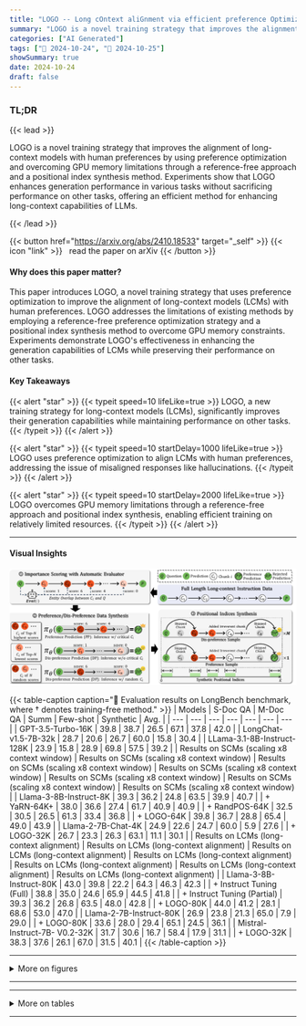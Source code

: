 ```yaml
---
title: "LOGO -- Long cOntext aliGnment via efficient preference Optimization"
summary: "LOGO is a novel training strategy that improves the alignment of long-context models with human preferences by using preference optimization and overcoming GPU memory limitations through a reference-f....."
categories: ["AI Generated"]
tags: ["🔖 2024-10-24", "🤗 2024-10-25"]
showSummary: true
date: 2024-10-24
draft: false
---
```


### TL;DR


{{< lead >}}

LOGO is a novel training strategy that improves the alignment of long-context models with human preferences by using preference optimization and overcoming GPU memory limitations through a reference-free approach and a positional index synthesis method.  Experiments show that LOGO enhances generation performance in various tasks without sacrificing performance on other tasks, offering an efficient method for enhancing long-context capabilities of LLMs.

{{< /lead >}}


{{< button href="https://arxiv.org/abs/2410.18533" target="_self" >}}
{{< icon "link" >}} &nbsp; read the paper on arXiv
{{< /button >}}

#### Why does this paper matter?
This paper introduces LOGO, a novel training strategy that uses preference optimization to improve the alignment of long-context models (LCMs) with human preferences.  LOGO addresses the limitations of existing methods by employing a reference-free preference optimization strategy and a positional index synthesis method to overcome GPU memory constraints.  Experiments demonstrate LOGO's effectiveness in enhancing the generation capabilities of LCMs while preserving their performance on other tasks.
#### Key Takeaways

{{< alert "star" >}}
{{< typeit speed=10 lifeLike=true >}} LOGO, a new training strategy for long-context models (LCMs), significantly improves their generation capabilities while maintaining performance on other tasks. {{< /typeit >}}
{{< /alert >}}

{{< alert "star" >}}
{{< typeit speed=10 startDelay=1000 lifeLike=true >}} LOGO uses preference optimization to align LCMs with human preferences, addressing the issue of misaligned responses like hallucinations. {{< /typeit >}}
{{< /alert >}}

{{< alert "star" >}}
{{< typeit speed=10 startDelay=2000 lifeLike=true >}} LOGO overcomes GPU memory limitations through a reference-free approach and positional index synthesis, enabling efficient training on relatively limited resources. {{< /typeit >}}
{{< /alert >}}

------
#### Visual Insights



![](figures/figures_5_0.png "🔼 Figure 1: (a) Performance of LCMs on real-world long-context tasks; (b) Retrieval score (long-context understanding ability) and recall score (generation ability) of LCMs on the synthetic retrieval long-context task (multi-value NIAH); (c) Long-context (pre-)training data size for each LCM.")





{{< table-caption caption="🔽 Evaluation results on LongBench benchmark, where † denotes training-free method." >}}
| Models | S-Doc QA | M-Doc QA | Summ | Few-shot | Synthetic | Avg. |
| --- | --- | --- | --- | --- | --- | --- |
| GPT-3.5-Turbo-16K | 39.8 | 38.7 | 26.5 | 67.1 | 37.8 | 42.0 |
| LongChat-v1.5-7B-32k | 28.7 | 20.6 | 26.7 | 60.0 | 15.8 | 30.4 |
| LLama-3.1-8B-Instruct-128K | 23.9 | 15.8 | 28.9 | 69.8 | 57.5 | 39.2 |
| Results on SCMs (scaling x8 context window) | Results on SCMs (scaling x8 context window) | Results on SCMs (scaling x8 context window) | Results on SCMs (scaling x8 context window) | Results on SCMs (scaling x8 context window) | Results on SCMs (scaling x8 context window) | Results on SCMs (scaling x8 context window) |
| Llama-3-8B-Instruct-8K | 39.3 | 36.2 | 24.8 | 63.5 | 39.9 | 40.7 |
| + YaRN-64K+ | 38.0 | 36.6 | 27.4 | 61.7 | 40.9 | 40.9 |
| + RandPOS-64K | 32.5 | 30.5 | 26.5 | 61.3 | 33.4 | 36.8 |
| + LOGO-64K | 39.8 | 36.7 | 28.8 | 65.4 | 49.0 | 43.9 |
| Llama-2-7B-Chat-4K | 24.9 | 22.6 | 24.7 | 60.0 | 5.9 | 27.6 |
| + LOGO-32K | 26.7 | 23.3 | 26.3 | 63.1 | 11.1 | 30.1 |
| Results on LCMs (long-context alignment) | Results on LCMs (long-context alignment) | Results on LCMs (long-context alignment) | Results on LCMs (long-context alignment) | Results on LCMs (long-context alignment) | Results on LCMs (long-context alignment) | Results on LCMs (long-context alignment) |
| Llama-3-8B-Instruct-80K | 43.0 | 39.8 | 22.2 | 64.3 | 46.3 | 42.3 |
| + Instruct Tuning (Full) | 38.8 | 35.0 | 24.6 | 65.9 | 44.5 | 41.8 |
| + Instruct Tuning (Partial) | 39.3 | 36.2 | 26.8 | 63.5 | 48.0 | 42.8 |
| + LOGO-80K | 44.0 | 41.2 | 28.1 | 68.6 | 53.0 | 47.0 |
| Llama-2-7B-Instruct-80K | 26.9 | 23.8 | 21.3 | 65.0 | 7.9 | 29.0 |
| + LOGO-80K | 33.6 | 28.0 | 29.4 | 65.1 | 24.5 | 36.1 |
| Mistral-Instruct-7B- V0.2-32K | 31.7 | 30.6 | 16.7 | 58.4 | 17.9 | 31.1 |
| + LOGO-32K | 38.3 | 37.6 | 26.1 | 67.0 | 31.5 | 40.1 |
{{< /table-caption >}}


------



<details>
<summary>More on figures
</summary>


![](figures/figures_17_0.png "🔼 Figure 1: (a) Performance of LCMs on real-world long-context tasks; (b) Retrieval score (long-context understanding ability) and recall score (generation ability) of LCMs on the synthetic retrieval long-context task (multi-value NIAH); (c) Long-context (pre-)training data size for each LCM.")

![](figures/figures_18_0.png "🔼 Figure 1: (a) Performance of LCMs on real-world long-context tasks; (b) Retrieval score (long-context understanding ability) and recall score (generation ability) of LCMs on the synthetic retrieval long-context task (multi-value NIAH); (c) Long-context (pre-)training data size for each LCM.")


</details>

------







------

<details>
<summary>More on tables
</summary>


{{< table-caption caption="🔽 Evaluation results on LongBench benchmark, where † denotes training-free method." >}}
| Jack W Rae, Anna Potapenko, Siddhant M Jayakumar, and Timothy P Lillicrap. Compressive transformers for long-range sequence modelling. arXiv preprint arXiv:1911.05507, 2019. |
| --- |
| Rafael Rafailov, Archit Sharma, Eric Mitchell, Christopher D Manning, Stefano Ermon, and Chelsea Finn. Direct preference optimization: Your language model is secretly a reward model. Advances in Neural Information Processing Systems, 36, 2024. |
| Colin Raffel, Noam Shazeer, Adam Roberts, Katherine Lee, Sharan Narang, Michael Matena, Yanqi Zhou, Wei Li, and Peter J Liu. Exploring the limits of transfer learning with a unified text-to-text transformer. Journal of machine learning research, 21(140):1-67, 2020. |
| Mathieu Ravaut, Aixin Sun, Nancy Chen, and Shafiq Joty. On context utilization in summarization with large language models. In Proceedings of the 62nd Annual Meeting of the Association for Computational Linguistics (Volume 1: Long Papers), pp. 2764-2781, 2024. |
| Dongyu Ru, Lin Qiu, Xiangkun Hu, Tianhang Zhang, Peng Shi, Shuaichen Chang, Jiayang Cheng, Cunxiang Wang, Shichao Sun, Huanyu Li, et al. Ragchecker: A fine-grained framework for diagnosing retrieval-augmented generation. arXiv preprint arXiv:2408.08067, 2024. |
| Anian Ruoss, Gregoire Deletang, Tim Genewein, Jordi Grau-Moya, Robert Csordas, Mehdi Ben- nani, Shane Legg, and Joel Veness. Randomized positional encodings boost length generalization of transformers. arXiv preprint arXiv:2305.16843, 2023. |
| Amir Saeidi, Shivanshu Verma, Aswin RRV, and Chitta Baral. Triple preference optimiza- tion: Achieving better alignment with less data in a single step optimization. arXiv preprint arXiv:2405.16681, 2024. |
| John Schulman, Filip Wolski, Prafulla Dhariwal, Alec Radford, and Oleg Klimov. Proximal policy optimization algorithms. arXiv preprint arXiv:1707.06347, 2017. |
| Freda Shi, Xinyun Chen, Kanishka Misra, Nathan Scales, David Dohan, Ed H Chi, Nathanael Sch�rli, and Denny Zhou. Large language models can be easily distracted by irrelevant context. In International Conference on Machine Learning, pp. 31210-31227. PMLR, 2023. |
| Hugo Touvron, Louis Martin, Kevin Stone, Peter Albert, Amjad Almahairi, Yasmine Babaei, Niko- lay Bashlykov, Soumya Batra, Prajjwal Bhargava, Shruti Bhosale, et al. Llama 2: Open founda- tion and fine-tuned chat models. arXiv preprint arXiv:2307.09288, 2023. |
| Szymon Tworkowski, Konrad Staniszewski, Mikotaj Pacek, Yuhuai Wu, Henryk Michalewski, and Piotr Milos. Focused transformer: Contrastive training for context scaling. Advances in Neural Information Processing Systems, 36, 2024. |
| Wenhao Wu, Yizhong Wang, Yao Fu, Xiang Yue, Dawei Zhu, and Sujian Li. Long context alignment with short instructions and synthesized positions. arXiv preprint arXiv:2405.03939, 2024a. |
| Wenhao Wu, Yizhong Wang, Guangxuan Xiao, Hao Peng, and Yao Fu. Retrieval head mechanisti- cally explains long-context factuality. arXiv preprint arXiv:2404. 15574, 2024b. |
| Wenhan Xiong, Jingyu Liu, Igor Molybog, Hejia Zhang, Prajjwal Bhargava, Rui Hou, Louis Martin, Rashi Rungta, Karthik Abinav Sankararaman, Barlas Oguz, et al. Effective long-context scaling of foundation models. arXiv preprint arXiv:2309.16039, 2023. |
| Haoran Xu, Amr Sharaf, Yunmo Chen, Weiting Tan, Lingfeng Shen, Benjamin Van Durme, Kenton Murray, and Young Jin Kim. Contrastive preference optimization: Pushing the boundaries of 11m performance in machine translation. arXiv preprint arXiv:2401.08417, 2024. |
| An Yang, Baosong Yang, Binyuan Hui, Bo Zheng, Bowen Yu, Chang Zhou, Chengpeng Li, Chengyuan Li, Dayiheng Liu, Fei Huang, Guanting Dong, Haoran Wei, Huan Lin, Jialong Tang, Jialin Wang, Jian Yang, Jianhong Tu, Jianwei Zhang, Jianxin Ma, Jin Xu, Jingren Zhou, Jinze Bai, Jinzheng He, Junyang Lin, Kai Dang, Keming Lu, Keqin Chen, Kexin Yang, Mei Li, Mingfeng Xue, Na Ni, Pei Zhang, Peng Wang, Ru Peng, Rui Men, Ruize Gao, Runji Lin, Shijie Wang, Shuai Bai, Sinan Tan, Tianhang Zhu, Tianhao Li, Tianyu Liu, Wenbin Ge, Xiaodong Deng, Xiaohuan Zhou, Xingzhang Ren, Xinyu Zhang, Xipin Wei, Xuancheng Ren, Yang Fan, Yang Yao, Yichang Zhang, Yu Wan, Yunfei Chu, Yuqiong Liu, Zeyu Cui, Zhenru Zhang, and Zhihao Fan. Qwen2 technical report. arXiv preprint arXiv:2407.10671, 2024. |
{{< /table-caption >}}

{{< table-caption caption="🔽 Evaluation results on LongBench benchmark, where † denotes training-free method." >}}
| Context: context |
| --- |
| What is the slope of the line containing points (2, -3) and (4, 3)? slope = 3 context A slope that goes from low to high is positive. A slope that goes from high to low is negative. A slope that goes straight across is 0. * ** context ... |
| Question: is slope of the line containing points (2, -3) and (4, 3)? |
| What the Ground Truth: (preference) 3 |
| Dis-preference Prediction1: (Instruction Unfollowing) Do you want to solve it step by step? |
|  |
| Dis-preference Prediction2: (Hallucination) The question can be interpreted as the difference in y-values divided by the difference in X- values. That is, let y1 = -3 and y2 = 3. Then x1 = 2 and x2 = 4. The slope is: = 6 |
{{< /table-caption >}}

{{< table-caption caption="🔽 Table 1: Evaluation results on LongBench benchmark, where † denotes training-free method." >}}
| Context: |
| --- |
| context |
| And then there was no more speaking of the old lady, the house with the candle and the woman who was like a candle until, in the last train, they were nearly home. ... context ... |
| Question: |
| Why does the narrator stop asking his father about the grapes and the grape-vine? |
| Ground Truth: (preference) |
| Because of the unpleasant encounter with the old lady at the house. |
| Dis-preference Prediction1: (Hallucination) |
| The narrator stops asking his father about the grapes and the grape-vine because his father is not responding to the questions. The narrator is trying to learn about the grape-vine and its whereabouts but his father is not willing to provide any information... |
| Dis-preference Prediction2: (Hallucination) |
| Blended learning in action: Because his father� eyes seemed to fill with water and he began to speak in a small voice. At the same time, the narrator himself felt like his heart had been "torn in half.". · .. |
{{< /table-caption >}}


</details>

------

